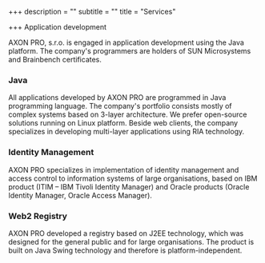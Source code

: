 +++
description = ""
subtitle = ""
title = "Services"

+++
Application development

AXON PRO, s.r.o. is engaged in application development using the Java platform. The company's programmers are holders of SUN Microsystems and Brainbench certificates.

### Java

All applications developed by AXON PRO are programmed in Java programming language. The company's portfolio consists mostly of complex systems based on 3-layer architecture. We prefer open-source solutions running on Linux platform. Beside web clients, the company specializes in developing multi-layer applications using RIA technology.

### Identity Management

AXON PRO specializes in implementation of identity management and access control to information systems of large organisations, based on IBM product (ITIM – IBM Tivoli Identity Manager) and Oracle products (Oracle Identity Manager, Oracle Access Manager).

### Web2 Registry

AXON PRO developed a registry based on J2EE technology, which was designed for the general public and for large organisations. The product is built on Java Swing technology and therefore is platform-independent.
